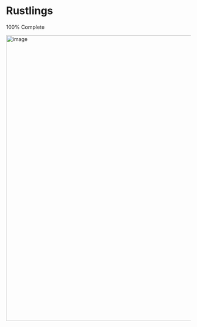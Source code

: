 # Rustlings

100% Complete

<img width="924" height="780" alt="image" src="https://github.com/user-attachments/assets/808ba254-6257-4233-97ec-222af6ddafaa" />
